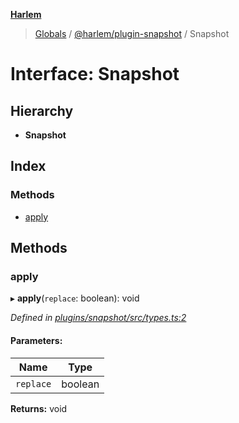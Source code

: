 **[Harlem](../README.md)**

> [Globals](../README.md) / [@harlem/plugin-snapshot](../modules/_harlem_plugin_snapshot.md) / Snapshot

# Interface: Snapshot

## Hierarchy

* **Snapshot**

## Index

### Methods

* [apply](_harlem_plugin_snapshot.snapshot.md#apply)

## Methods

### apply

▸ **apply**(`replace`: boolean): void

*Defined in [plugins/snapshot/src/types.ts:2](https://github.com/andrewcourtice/harlem/blob/f05da99/plugins/snapshot/src/types.ts#L2)*

#### Parameters:

Name | Type |
------ | ------ |
`replace` | boolean |

**Returns:** void
